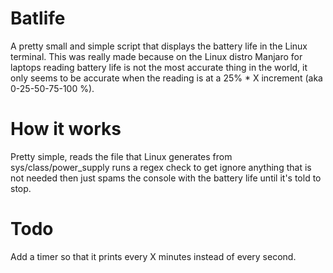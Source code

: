 # Batlife

A pretty small and simple script that displays the battery life in the Linux terminal.
This was really made because on the Linux distro Manjaro for laptops reading battery life
is not the most accurate thing in the world, it only seems to be accurate when the reading
is at a 25% * X increment (aka 0-25-50-75-100 %). 

# How it works

Pretty simple, reads the file that Linux generates from sys/class/power_supply runs a regex
check to get ignore anything that is not needed then just spams the console with the battery
life until it's told to stop.

# Todo 

Add a timer so that it prints every X minutes instead of every second.